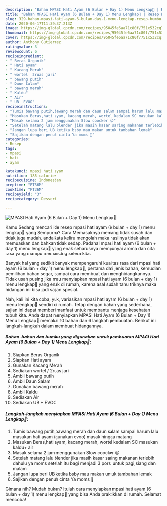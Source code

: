 ```yaml
---
description: "Bahan MPASI Hati Ayam (6 Bulan + Day 1) Menu Lengkap💛 | Resep Bumbu MPASI Hati Ayam (6 Bulan + Day 1) Menu Lengkap💛 Yang Lezat"
title: "Bahan MPASI Hati Ayam (6 Bulan + Day 1) Menu Lengkap💛 | Resep Bumbu MPASI Hati Ayam (6 Bulan + Day 1) Menu Lengkap💛 Yang Lezat"
slug: 329-bahan-mpasi-hati-ayam-6-bulan-day-1-menu-lengkap-resep-bumbu-mpasi-hati-ayam-6-bulan-day-1-menu-lengkap-yang-lezat
date: 2020-06-17T11:39:37.213Z
image: https://img-global.cpcdn.com/recipes/95045fe6aa71c80f/751x532cq70/mpasi-hati-ayam-6-bulan-day-1-menu-lengkap💛-foto-resep-utama.jpg
thumbnail: https://img-global.cpcdn.com/recipes/95045fe6aa71c80f/751x532cq70/mpasi-hati-ayam-6-bulan-day-1-menu-lengkap💛-foto-resep-utama.jpg
cover: https://img-global.cpcdn.com/recipes/95045fe6aa71c80f/751x532cq70/mpasi-hati-ayam-6-bulan-day-1-menu-lengkap💛-foto-resep-utama.jpg
author: Anthony Gutierrez
ratingvalue: 3
reviewcount: 6
recipeingredient:
- " Beras Organik"
- " Hati ayam"
- " Kacang Merah"
- " wortel  2ruas jari"
- " bawang putih"
- " Daun Salam"
- " bawang merah"
- " Kaldu"
- " Air"
- " UB  EVOO"
recipeinstructions:
- "Tumis bawang putih,bawang merah dan daun salam sampai harum lalu masukan hati ayam (gunakan evoo) masak hingga matang"
- "Masukan Beras,hati ayam, kacang merah, wortel kedalam SC masukan kaldu+ air"
- "Masak selama 2 jam menggunakan Slow coocker 😍"
- "Setelah matang lalu blender jika masih kasar saring makanan terlebih dahulu ya moms setelah itu bagi menjadi 3 porsi untuk pagi,siang dan malam"
- "Jangan lupa beri UB ketika bsby mau makan untuk tambahan lemak"
- "Sajikan dengan penuh cinta Ya moms 💛"
categories:
- Resep
tags:
- mpasi
- hati
- ayam

katakunci: mpasi hati ayam 
nutrition: 185 calories
recipecuisine: Indonesian
preptime: "PT36M"
cooktime: "PT36M"
recipeyield: "3"
recipecategory: Dessert

---
```



![MPASI Hati Ayam (6 Bulan + Day 1) Menu Lengkap💛](https://img-global.cpcdn.com/recipes/95045fe6aa71c80f/751x532cq70/mpasi-hati-ayam-6-bulan-day-1-menu-lengkap💛-foto-resep-utama.jpg)

Kamu Sedang mencari ide resep mpasi hati ayam (6 bulan + day 1) menu lengkap💛 yang Sempurna? Cara Memasaknya memang tidak susah dan tidak juga mudah. andaikata keliru mengolah maka hasilnya tidak akan memuaskan dan bahkan tidak sedap. Padahal mpasi hati ayam (6 bulan + day 1) menu lengkap💛 yang enak seharusnya mempunyai aroma dan cita rasa yang mampu memancing selera kita.

Banyak hal yang sedikit banyak mempengaruhi kualitas rasa dari mpasi hati ayam (6 bulan + day 1) menu lengkap💛, pertama dari jenis bahan, kemudian pemilihan bahan segar, sampai cara membuat dan menghidangkannya. Tidak usah pusing jika mau menyiapkan mpasi hati ayam (6 bulan + day 1) menu lengkap💛 yang enak di rumah, karena asal sudah tahu triknya maka hidangan ini bisa jadi sajian spesial.




Nah, kali ini kita coba, yuk, variasikan mpasi hati ayam (6 bulan + day 1) menu lengkap💛 sendiri di rumah. Tetap dengan bahan yang sederhana, sajian ini dapat memberi manfaat untuk membantu menjaga kesehatan tubuh kita. Anda dapat menyiapkan MPASI Hati Ayam (6 Bulan + Day 1) Menu Lengkap💛 memakai 10 bahan dan 6 langkah pembuatan. Berikut ini langkah-langkah dalam membuat hidangannya.

<!--inarticleads1-->

##### Bahan-bahan dan bumbu yang digunakan untuk pembuatan MPASI Hati Ayam (6 Bulan + Day 1) Menu Lengkap💛:

1. Siapkan  Beras Organik
1. Siapkan  Hati ayam
1. Gunakan  Kacang Merah
1. Sediakan  wortel / 2ruas jari
1. Ambil  bawang putih
1. Ambil  Daun Salam
1. Gunakan  bawang merah
1. Ambil  Kaldu
1. Sediakan  Air
1. Sediakan  UB + EVOO




<!--inarticleads2-->

##### Langkah-langkah menyiapkan MPASI Hati Ayam (6 Bulan + Day 1) Menu Lengkap💛:

1. Tumis bawang putih,bawang merah dan daun salam sampai harum lalu masukan hati ayam (gunakan evoo) masak hingga matang
1. Masukan Beras,hati ayam, kacang merah, wortel kedalam SC masukan kaldu+ air
1. Masak selama 2 jam menggunakan Slow coocker 😍
1. Setelah matang lalu blender jika masih kasar saring makanan terlebih dahulu ya moms setelah itu bagi menjadi 3 porsi untuk pagi,siang dan malam
1. Jangan lupa beri UB ketika bsby mau makan untuk tambahan lemak
1. Sajikan dengan penuh cinta Ya moms 💛




Gimana nih? Mudah bukan? Itulah cara menyiapkan mpasi hati ayam (6 bulan + day 1) menu lengkap💛 yang bisa Anda praktikkan di rumah. Selamat mencoba!
